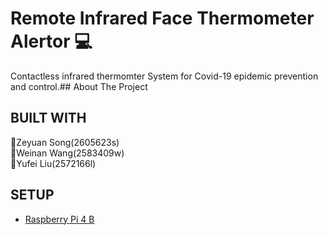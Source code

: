 # Remote Infrared Face Thermometer Alertor :computer:
Contactless infrared thermomter System for Covid-19 epidemic prevention and control.## About The Project
## BUILT WITH
:running:Zeyuan Song(2605623s)<br>:running:Weinan Wang(2583409w)<br>:running:Yufei Liu(2572166l)
## SETUP
- [Raspberry Pi 4 B](https://www.amazon.co.uk/gp/product/B07WKKS471/ref=ppx_yo_dt_b_asin_title_o01_s00?ie=UTF8&psc=1)

